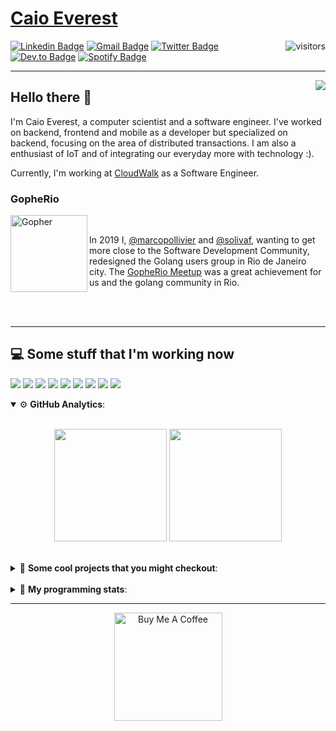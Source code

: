 # [Caio Everest](https://caioeverest.dev)

<img align="right" src="https://visitor-badge.glitch.me/badge?page_id=caioeverest.caioeverest" alt="visitors">

[![Linkedin Badge](https://img.shields.io/badge/-LinkedIn-blue?style=flat-square&logo=Linkedin&logoColor=white&link=https://www.linkedin.com/in/caioeverest/)](https://www.linkedin.com/in/caioeverest/)
[![Gmail Badge](https://img.shields.io/badge/-Gmail-c14438?style=flat-square&logo=Gmail&logoColor=white&link=mailto:mollivier.dev@gmail.com)](mailto:caioeverest.b@gmail.com/)
[![Twitter Badge](https://img.shields.io/badge/-Twitter-1DA1F2?style=flat-square&logo=Twitter&logoColor=white&link=https://twitter.com/caioeverest)](https://twitter.com/caioeverest)
[![Dev.to Badge](https://img.shields.io/badge/-Dev.to-363D44?style=flat-square&logo=Dev.to&logoColor=white&link=https://dev.to/caioeverest)](https://dev.to/caioeverest)
[![Spotify Badge](https://img.shields.io/badge/-Spotify-1ED760?style=flat-square&amp;labelColor=fff&amp;logo=Spotify&link=https://open.spotify.com/user/caio.everest)](https://open.spotify.com/user/caio.everest)

---
<img align="right" src="https://media3.giphy.com/media/Nx0rz3jtxtEre/200.gif"/>

## Hello there 🖖

<p>
    I'm Caio Everest, a computer scientist and a software engineer. I've worked on backend, frontend and mobile as a developer
    but specialized on backend, focusing on the area of distributed transactions. I am also a enthusiast of IoT and of integrating
    our everyday more with technology :).
</p>
<p>
    Currently, I'm working at <a href="https://cloudwalk.io">CloudWalk</a> as a Software Engineer.
</p>

### GopheRio

<img align="left" src="https://i.imgur.com/zmxMolD.png" alt="Gopher" width="123em">

<br>
<p>
    In 2019 I, <a href="https://github.com/marcopollivier">@marcopollivier</a> and <a href="https://github.com/solivaf">
    @solivaf</a>, wanting to get more close to the Software Development
    Community, redesigned the Golang users group in Rio de Janeiro city. The <a href="https://www.meetup.com/GopheRio">
    GopheRio Meetup</a> was a great achievement for us and the golang community in Rio.
</p>
<br><br>

---

## 💻 Some stuff that I'm working now

<a href=""><img src="https://img.shields.io/badge/-Go-00ADD8?style=flat-square&logo=go&logoColor=white"></a>
<a href=""><img src="https://img.shields.io/badge/-Rust-4f4f4f?style=flat-square&logo=rust&logoColor=white"></a>
<a href=""><img src="https://img.shields.io/badge/-Python-F7C400?style=flat-square&logo=python&logoColor=white"></a>
<a href=""><img src="https://img.shields.io/badge/-Ruby-980D02?style=flat-square&logo=ruby&logoColor=white"></a>
<a href=""><img src="http://img.shields.io/badge/-Java-007396?style=flat-square&logo=java&logoColor=white"></a>
<a href=""><img src="http://img.shields.io/badge/-Kotlin-7B6BDA?style=flat-square&logo=kotlin&logoColor=white"></a>
<a href=""><img src="http://img.shields.io/badge/-JavaScript-F7DF1E?style=flat-square&logo=JavaScript&logoColor=white"></a>
<a href=""><img src="http://img.shields.io/badge/-Terraform-623CE4?style=flat-square&logo=Terraform&logoColor=white"></a>
<a href=""><img src="http://img.shields.io/badge/-Ansible-171615?style=flat-square&logo=Ansible&logoColor=white"></a>

<details open>
    <summary>⚙ <b>GitHub Analytics</b>: </summary>
    <br>
    <p align="center">
        <img height="180em" src="https://github-readme-stats-eight-theta.vercel.app/api?username=caioeverest&show_icons=true&theme=tokyonight&include_all_commits=true&count_private=true"/>
        <img height="180em" src="https://github-readme-stats-eight-theta.vercel.app/api/top-langs/?username=caioeverest&layout=compact&langs_count=8&theme=tokyonight&include_all_commits=true&count_private=true"/>
    </p>
</details>

<br>

<details>
    <summary>🔨 <b>Some cool projects that you might checkout</b>: </summary>
    <div style="margin-left:3em">
        <li>🌠 <a href="https://github.com/caioeverest/supernova">Supernova</a> - Script that builds a development environment on linux machines</li>
        <li>⚙ <a href="https://github.com/caioeverest/gocfg">Gocfg</a> - A golang library that loads config structs from files with environment interpolation</li>
    </div>
</details>

<br>


<details>
 <summary>🤖 <b>My programming stats</b>: </summary>
<br>
<!--START_SECTION:waka-->
![Code Time](http://img.shields.io/badge/Code%20Time-1%2C136%20hrs%2034%20mins-blue)

**🐱 My GitHub Data** 

> 🏆 9 Contributions in the Year 2022
 > 
> 📦 78.3 kB Used in GitHub's Storage 
 > 
> 🚫 Not Opted to Hire
 > 
> 📜 39 Public Repositories 
 > 
> 🔑 4 Private Repositories  
 > 
**I'm a Night 🦉** 

```text
🌞 Morning    2 commits      ░░░░░░░░░░░░░░░░░░░░░░░░░   3.08% 
🌆 Daytime    18 commits     ███████░░░░░░░░░░░░░░░░░░   27.69% 
🌃 Evening    22 commits     ████████░░░░░░░░░░░░░░░░░   33.85% 
🌙 Night      23 commits     ████████░░░░░░░░░░░░░░░░░   35.38%

```
📅 **I'm Most Productive on Friday** 

```text
Monday       8 commits      ███░░░░░░░░░░░░░░░░░░░░░░   12.31% 
Tuesday      6 commits      ██░░░░░░░░░░░░░░░░░░░░░░░   9.23% 
Wednesday    3 commits      █░░░░░░░░░░░░░░░░░░░░░░░░   4.62% 
Thursday     12 commits     ████░░░░░░░░░░░░░░░░░░░░░   18.46% 
Friday       19 commits     ███████░░░░░░░░░░░░░░░░░░   29.23% 
Saturday     8 commits      ███░░░░░░░░░░░░░░░░░░░░░░   12.31% 
Sunday       9 commits      ███░░░░░░░░░░░░░░░░░░░░░░   13.85%

```


📊 **This Week I Spent My Time On** 

```text
💬 Programming Languages: 
Go                       10 hrs 47 mins      ███████████████████░░░░░░   78.51% 
Other                    50 mins             █░░░░░░░░░░░░░░░░░░░░░░░░   6.14% 
Lua                      38 mins             █░░░░░░░░░░░░░░░░░░░░░░░░   4.67% 
Ruby                     34 mins             █░░░░░░░░░░░░░░░░░░░░░░░░   4.23% 
YAML                     32 mins             █░░░░░░░░░░░░░░░░░░░░░░░░   3.93%

🔥 Editors: 
Neovim                   13 hrs 44 mins      █████████████████████████   100.0%

💻 Operating System: 
Mac                      13 hrs 44 mins      █████████████████████████   100.0%

```

**I Mostly Code in Go** 

```text
Go                       12 repos            ████████░░░░░░░░░░░░░░░░░   31.58% 
HTML                     5 repos             ███░░░░░░░░░░░░░░░░░░░░░░   13.16% 
JavaScript               4 repos             ██░░░░░░░░░░░░░░░░░░░░░░░   10.53% 
Java                     3 repos             ██░░░░░░░░░░░░░░░░░░░░░░░   7.89% 
C#                       2 repos             █░░░░░░░░░░░░░░░░░░░░░░░░   5.26%

```



 Last Updated on 26/08/2022 02:45:52 UTC
<!--END_SECTION:waka-->
</details>

---

<p align="center">
    <a href="https://www.buymeacoffee.com/caioeverest" target="_blank">
        <img src="https://az743702.vo.msecnd.net/cdn/kofi3.png?v=a" alt="Buy Me A Coffee" width="173em">
    </a>
</p>
